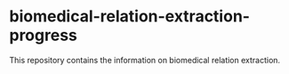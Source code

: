 # biomedical-relation-extraction-progress
This repository contains the information on biomedical relation extraction.
